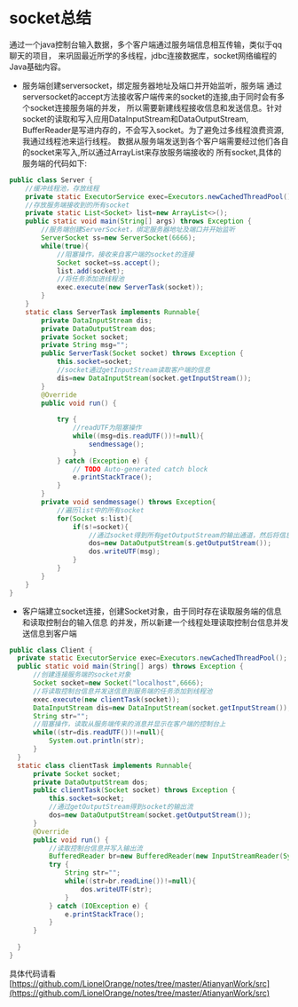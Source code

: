# **socket总结**
通过一个java控制台输入数据，多个客户端通过服务端信息相互传输，类似于qq聊天的项目，
来巩固最近所学的多线程，jdbc连接数据库，socket网络编程的Java基础内容。

* 服务端创建serversocket，绑定服务器地址及端口并开始监听，服务端
通过serversocket的accept方法接收客户端传来的socket的连接,由于同时会有多个socket连接服务端的并发，
所以需要新建线程接收信息和发送信息。针对socket的读取和写入应用DataInputStream和DataOutputStream,
BufferReader是写进内存的，不会写入socket。为了避免过多线程浪费资源,我通过线程池来运行线程。
数据从服务端发送到各个客户端需要经过他们各自的socket来写入,所以通过ArrayList来存放服务端接收的
所有socket,具体的服务端的代码如下:
```java
public class Server {
	//缓冲线程池，存放线程
	private static ExecutorService exec=Executors.newCachedThreadPool();
	//存放服务端接收到的所有socket
	private static List<Socket> list=new ArrayList<>();
	public static void main(String[] args) throws Exception {
		//服务端创建ServerSocket，绑定服务器地址及端口并开始监听
		ServerSocket ss=new ServerSocket(6666);
		while(true){
			//阻塞操作，接收来自客户端的socket的连接
			Socket socket=ss.accept();
			list.add(socket);
			//将任务添加进线程池
			exec.execute(new ServerTask(socket));
		}
	}
	static class ServerTask implements Runnable{
		private DataInputStream dis;
		private DataOutputStream dos;
		private Socket socket;
		private String msg="";
		public ServerTask(Socket socket) throws Exception {
			this.socket=socket;
			//socket通过getInputStream读取客户端的信息
			dis=new DataInputStream(socket.getInputStream());
		}
		@Override
		public void run() {
			
			try {
				//readUTF为阻塞操作
				while((msg=dis.readUTF())!=null){
					sendmessage();
				}
			} catch (Exception e) {
				// TODO Auto-generated catch block
				e.printStackTrace();
			}
		}
		private void sendmessage() throws Exception{
			//遍历list中的所有socket
			for(Socket s:list){
				if(s!=socket){
					//通过socket得到所有getOutputStream的输出通道，然后将信息发送到各个客户端
					dos=new DataOutputStream(s.getOutputStream());
					dos.writeUTF(msg);
				}
			}
		}
	}
}
```
  *  客户端建立socket连接，创建Socket对象，由于同时存在读取服务端的信息和读取控制台的输入信息
  的并发，所以新建一个线程处理读取控制台信息并发送信息到客户端
  ```java
  public class Client {
	private static ExecutorService exec=Executors.newCachedThreadPool();
	public static void main(String[] args) throws Exception {
		//创建连接服务端的socket对象
		Socket socket=new Socket("localhost",6666);
		//将读取控制台信息并发送信息到服务端的任务添加到线程池
		exec.execute(new clientTask(socket));
		DataInputStream dis=new DataInputStream(socket.getInputStream());
		String str="";
		//阻塞操作，读取从服务端传来的消息并显示在客户端的控制台上
		while((str=dis.readUTF())!=null){
			System.out.println(str);
		}
	}
	static class clientTask implements Runnable{
		private Socket socket;
		private DataOutputStream dos;
		public clientTask(Socket socket) throws Exception {
			this.socket=socket;
			//通过getOutputStream得到socket的输出流
			dos=new DataOutputStream(socket.getOutputStream());
		}
		@Override
		public void run() {
			//读取控制台信息并写入输出流
			BufferedReader br=new BufferedReader(new InputStreamReader(System.in));
			try {
				String str="";
				while((str=br.readLine())!=null){
					dos.writeUTF(str);
				}
			} catch (IOException e) {
				e.printStackTrace();
			}
		}
		
	}
}
  ```
具体代码请看[https://github.com/LionelOrange/notes/tree/master/AtianyanWork/src](https://github.com/LionelOrange/notes/tree/master/AtianyanWork/src)
